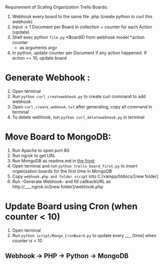 Requirement of Scaling Organization Trello Boards:
1. Webhook every board to the same file .php (create python to curl this webhook)
2. Input -> 1 Document per Board in collection + counter for each Action (update)
3. Shell exec python `file.py` *BoardID from webhook model *action counter
   * as arguments argv
4. In python, update counter per Document if any action happened. If action == 10, update board

# Generate Webhook :
1. Open terminal
2. Run `python curl_createwebhook.py` to create curl command to add webhook
3. Open `curl_create_webhook.txt` after generating, copy all command in terminal
4. To delete webhook, run `python curl_deletewebhook.py` in terminal

# Move Board to MongoDB:
1. Run Apache to open port 80
2. Run ngrok to get URL
3. Run MongoDB as readme.md in [the front](github.com/natashaval/PythonTrello#5-juli-2018)
4. Open terminal and run `python trello_board_first.py` to insert organization boards for the first time in 
MongoDB
5. Copy `webhook.php and folder script` into C:/xampp/htdocs/[new folder]
6. Run -Generate Webhook- and fill callbackURL as http://___.ngrok.io/[new folder]/webhook.php

# Update Board using Cron (when counter < 10)
1. Open terminal
2. Run `python script/Mongo_CronBoard.py` to update every ___ [time] when counter is < 10



## Webhook -> PHP -> Python -> MongoDB
